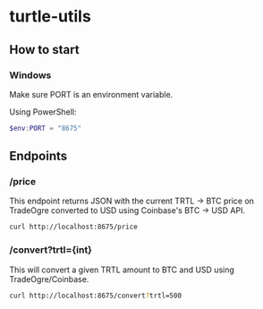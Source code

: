 # turtle-utils

## How to start

### Windows

Make sure PORT is an environment variable.

Using PowerShell:
```powershell
$env:PORT = "8675"
```

## Endpoints

### /price

This endpoint returns JSON with the current TRTL -> BTC price on TradeOgre converted to USD using Coinbase's BTC -> USD API.

```bash
curl http://localhost:8675/price
```

### /convert?trtl={int}

This will convert a given TRTL amount to BTC and USD using TradeOgre/Coinbase.

```bash
curl http://localhost:8675/convert?trtl=500
```
